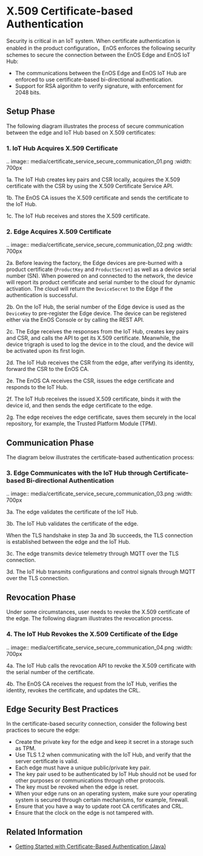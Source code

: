 # X.509 Certificate-based Authentication

Security is critical in an IoT system. When certificate authentication is enabled in the product configuration，EnOS enforces the following security schemes to secure the connection between the EnOS Edge and EnOS IoT Hub:

- The communications between the EnOS Edge and EnOS IoT Hub are enforced to use certificate-based bi-directional authentication.
- Support for RSA algorithm to verify signature, with enforcement for 2048 bits.

## Setup Phase

The following diagram illustrates the process of secure communication between the edge and IoT Hub based on X.509 certificates:


### 1. IoT Hub Acquires X.509 Certificate

.. image:: media/certificate_service_secure_communication_01.png
   :width: 700px

1a. The IoT Hub creates key pairs and CSR locally, acquires the X.509 certificate with the CSR by using the X.509 Certificate Service API.

1b. The EnOS CA issues the X.509 certificate and sends the certificate to the IoT Hub.

1c. The IoT Hub receives and stores the X.509 certificate.

### 2. Edge Acquires X.509 Certificate

.. image:: media/certificate_service_secure_communication_02.png
   :width: 700px

2a. Before leaving the factory, the Edge devices are pre-burned with a product certificate (`ProductKey` and `ProductSecret`) as well as a device serial number (SN). When powered on and connected to the network, the device will report its product certificate and serial number to the cloud for dynamic activation. The cloud will return the `DeviceSecret` to the Edge if the authentication is successful.


2b. On the IoT Hub, the serial number of the Edge device is used as the `DeviceKey` to pre-register the Edge device. The device can be registered either via the EnOS Console or by calling the REST API.


2c. The Edge receives the responses from the IoT Hub, creates key pairs and CSR, and calls the API to get its X.509 certificate. Meanwhile, the device trigraph is used to log the device in to the cloud, and the device will be activated upon its first login.

2d. The IoT Hub receives the CSR from the edge, after verifying its identity, forward the CSR to the EnOS CA.

2e. The EnOS CA receives the CSR, issues the edge certificate and responds to the IoT Hub.

2f. The IoT Hub receives the issued X.509 certificate, binds it with the device id, and then sends the edge certificate to the edge.

2g. The edge receives the edge certificate, saves them securely in the local repository, for example, the Trusted Platform Module (TPM).

## Communication Phase

The diagram below illustrates the certificate-based authentication process:


### 3. Edge Communicates with the IoT Hub through Certificate-based Bi-directional Authentication

.. image:: media/certificate_service_secure_communication_03.png
   :width: 700px

3a. The edge validates the certificate of the IoT Hub.

3b. The IoT Hub validates the certificate of the edge.

When the TLS handshake in step 3a and 3b succeeds, the TLS connection is established between the edge and the IoT Hub.

3c. The edge transmits device telemetry through MQTT over the TLS connection.

3d. The IoT Hub transmits configurations and control signals through MQTT over the TLS connection.

## Revocation Phase

Under some circumstances, user needs to revoke the X.509 certificate of the edge. The following diagram illustrates the revocation process.

### 4. The IoT Hub Revokes the X.509 Certificate of the Edge

.. image:: media/certificate_service_secure_communication_04.png
   :width: 700px

4a. The IoT Hub calls the revocation API to revoke the X.509 certificate with the serial number of the certificate.

4b. The EnOS CA receives the request from the IoT Hub, verifies the identity, revokes the certificate, and updates the CRL.

## Edge Security Best Practices

In the certificate-based security connection, consider the following best practices to secure the edge:

- Create the private key for the edge and keep it secret in a storage such as TPM.
- Use TLS 1.2 when communicating with the IoT Hub, and verify that the server certificate is valid.
- Each edge must have a unique public/private key pair.
- The key pair used to be authenticated by IoT Hub should not be used for other purposes or communications through other protocols.
- The key must be revoked when the edge is reset.
- When your edge runs on an operating system, make sure your operating system is secured through certain mechanisms, for example, firewall.
- Ensure that you have a way to update root CA certificates and CRL.
- Ensure that the clock on the edge is not tampered with.

## Related Information

- [Getting Started with Certificate-Based Authentication (Java)](gettingstarted_java_ssl_connection)

